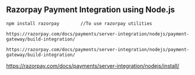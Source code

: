 ## Razorpay Payment Integration using Node.js

`npm install razorpay        //To use razorpay utilities`

`https://razorpay.com/docs/payments/server-integration/nodejs/payment-gateway/build-integration/`

`https://razorpay.com/docs/payments/server-integration/nodejs/payment-gateway/build-integration/`

https://razorpay.com/docs/payments/server-integration/nodejs/install/
